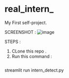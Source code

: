 # real_intern_
My First self-project.

SCREENSHOT :
![image](https://github.com/user-attachments/assets/6b1aed4a-60a7-4e39-ba60-677aafed7e92)

STEPS :
1) CLone this repo .
2) Run this command :
   ```sh
streamlit run intern_detect.py
```
